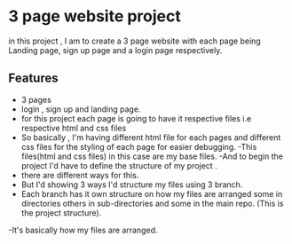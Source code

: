 
# 3 page website project 

in this project , I am to create a 3 page website with each page being Landing page, sign up page and a login page respectively.



## Features

- 3 pages 
- login , sign up and landing page.
- for this project each page is going to have it respective files i.e respective html and css files
- So basically , I'm having different html file for each pages and different css files for the styling of each page for easier debugging.
-This files(html and css files) in this case are my base files.
-And to begin the project I'd have to define the structure of my project .
- there are different ways for this.
- But I'd showing 3 ways I'd structure my files using 3 branch.
- Each branch has it own structure on how my files are arranged some in directories others in sub-directories  and some in  the main  repo. (This is the project structure).

-It's basically how my files are arranged.


